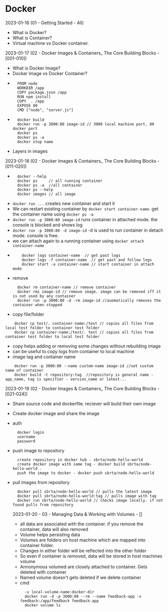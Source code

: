 # Docker

2023-01-16 (01 - Getting Started - All)
  - What is Docker?
  - What is Container?
  - Virtual machine vs Docker container.
  
2023-01-17 (02 - Docker Images & Containers_ The Core Building Blocks - [001-010])
  - What is Docker Image?
  - Docker Image vs Docker Container?
  - ```
      FROM node
      WORKDIR /app
      COPY package.json /app
      RUN npm install
      COPY  . /app
      EXPOSE 80
      CMD ["node", "server.js"]
    ```
  - ```
      docker build
      docker run -p 3000:80 image-id // 3000 local machine port, 80 docker port
      docker ps
      docker ps -a
      docker stop name
    ```
  - Layers in images
  
2023-01-18 (02 - Docker Images & Containers_ The Core Building Blocks - [011-020])
  - ```
      docker --help
      docker ps     // all running container
      docker ps -a  //all container
      docker ps --help
      docker images // all image
    ```
  - ```docker run ...``` creates new container and start it
  - We can restart existing container by ```docker start container-name```. get the container name using ```docker ps -a```
  - ```docker run -p 3000:80 image-id``` runs container in attached mode. the console is blocked and shows log
  - ```docker run -p 3000:80 -d image-id``` -d is used to run container in detach mode. console is free.
  - we can attach again to a running container using ```docker attach container-name```
  - ```
        docker logs container-name  // get past logs
        docker logs -f container-name  // get past and follow logs
        docker start -a container-name // start container in attach mode
     ```
  - remove
    ``` 
      docker rm container-name // remove container
      docker rmi image-id // remove image. image can be removed iff it is not used by any container
      docker run -p 3000:80 -d -rm image-id //auomatically removes the container when stopped
    ```
  - copy file/folder
  ```
      docker cp test/. container-name:/test // copies all files from local test folder to container test folder
      docker cp container-name:/test/. test // copies all files from container test folder to local test folder
  ```
  - copy helps adding or removing some changes without rebuilding image
  - can be useful to copy logs from container to local machine
  - image tag and container name
  ```
      docker run -p 3000:80 --name custom-name image-id //set custom name of container
      docker build -t repository:tag  //repository is general name - app_name, tag is specifier - version_name or latest...
  ```

2023-01-19 (02 - Docker Images & Containers_ The Core Building Blocks - [021-024])
  - Share source code and dockerfile. reciever will build their own image
  - Create docker image and share the image
  - auth
    ```
      docker login
      username
      password
    ```
  - push image to repository
    ```
      create repository in docker hub - sbrta/node-hello-world
      create docker image with same tag - docker build sbrta/node-hello-world .
      push the image to docker - docker push sbrta/node-hello-world
    ```
  - pull images from repository
    ```
      docker pull sbrta/node-hello-world // pulls the latest image
      docker pull sbrta/node-hello-world:tag // pulls image with tag
      docker run sbrta/node-hello-world // checks image locally. if not found pulls from repository
    ```
    
    
    2023-01-20 - 03 - Managing Data & Working with Volumes - []
      - all data are associated with the container. if you remove the container, data will also removed
      - Volume helps persisting data
      - Volumes are folders on host machine which are mapped into container folder.
      - Changes in either folder will be reflected into the other folder
      - So even if container is removed, data will be stored in host machines volume
      - Annonymous volumed are closely attached to container. Gets deleted with container
      - Named volume doesn't gets deleted if we delete container
      - cmd
        ```
          -v local-volume-name:docker-dir
          docker run -d -p 3000:80 --rm --name feedback-app -v feedback:/app/feedback feedback-app
          docker volume ls
        ```
